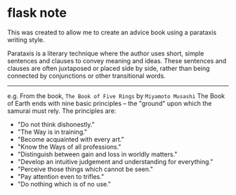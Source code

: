 # flask note
This was created to allow me to create an advice book using a parataxis writing style.

Parataxis is a literary technique where the author uses short, simple sentences and clauses to convey meaning and ideas.
These sentences and clauses are often juxtaposed or placed side by side, rather than being connected by conjunctions or other transitional words.

---

e.g. From the book, `The Book of Five Rings` by `Miyamoto Musashi`
The Book of Earth ends with nine basic principles – the "ground" upon which the samurai must rely. The principles are:
- "Do not think dishonestly."
- "The Way is in training."
- "Become acquainted with every art."
- "Know the Ways of all professions."
- "Distinguish between gain and loss in worldly matters."
- "Develop an intuitive judgement and understanding for everything."
- "Perceive those things which cannot be seen."
- "Pay attention even to trifles."
- "Do nothing which is of no use."

